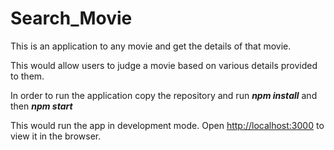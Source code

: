 # Search_Movie

This is an application to any movie and get the details of that movie. 

This would allow users to judge a movie based on various details provided to them.

In order to run the application copy the repository and run
***npm install*** and then ***npm start***

This would run the app in development mode. 
Open [http://localhost:3000](http://localhost:3000) to view it in the browser.


